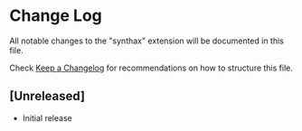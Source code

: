 # Change Log
All notable changes to the "synthax" extension will be documented in this file.

Check [Keep a Changelog](http://keepachangelog.com/) for recommendations on how to structure this file.

## [Unreleased]
- Initial release
